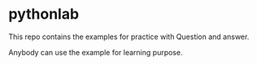 # pythonlab

This repo contains the examples for practice with Question and answer.

Anybody can use the example for learning purpose.

